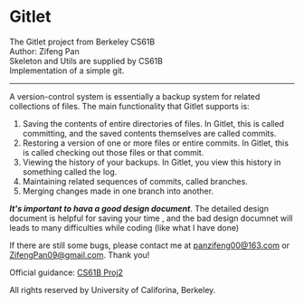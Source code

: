 # Gitlet
The Gitlet project from Berkeley CS61B  
Author: Zifeng Pan  
Skeleton and Utils are supplied by CS61B  
Implementation of a simple git.
***

A version-control system is essentially a backup system for related collections of files. The main functionality that Gitlet supports is:

1. Saving the contents of entire directories of files. In Gitlet, this is called committing, and the saved contents themselves are called commits.
2. Restoring a version of one or more files or entire commits. In Gitlet, this is called checking out those files or that commit.
3. Viewing the history of your backups. In Gitlet, you view this history in something called the log.
4. Maintaining related sequences of commits, called branches.
5. Merging changes made in one branch into another.

***It's important to hava a good design document***.  The detailed design document is helpful for saving your time , and the bad design documnet will leads to many difficulties while coding (like what I have done)

If there are still some bugs, please contact me at panzifeng00@163.com or ZifengPan09@gmail.com. Thank you!

Official guidance: [CS61B Proj2](https://cs61bl.org/su18/projects/gitlet/#the-commands)

All rights reserved by University of Califorina, Berkeley.
